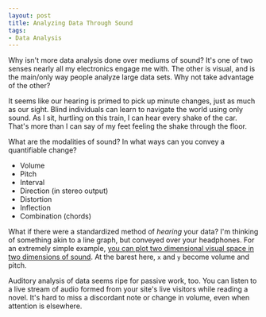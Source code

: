 ```yaml
---
layout: post
title: Analyzing Data Through Sound
tags:
- Data Analysis
---
```

Why isn't more data analysis done over mediums of sound? It's one of two senses nearly all my electronics engage me with. The other is visual, and is the main/only way people analyze large data sets. Why not take advantage of the other?

It seems like our hearing is primed to pick up minute changes, just as much as our sight. Blind individuals can learn to navigate the world using only sound. As I sit, hurtling on this train, I can hear every shake of the car. That's more than I can say of my feet feeling the shake through the floor.

What are the modalities of sound? In what ways can you convey a quantifiable change?

- Volume
- Pitch
- Interval
- Direction (in stereo output)
- Distortion
- Inflection
- Combination (chords)

What if there were a standardized method of _hearing_ your data? I'm thinking of something akin to a line graph, but conveyed over your headphones. For an extremely simple example, [you can plot two dimensional visual space in two dimensions of sound](http://andjosh.com/violent-theremin "Violent Thermein, v2"). At the barest here, `x` and `y` become volume and pitch. 

Auditory analysis of data seems ripe for passive work, too. You can listen to a live stream of audio formed from your site's live visitors while reading a novel. It's hard to miss a discordant note or change in volume, even when attention is elsewhere.
